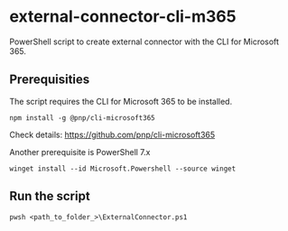 # external-connector-cli-m365
PowerShell script to create external connector with the CLI for Microsoft 365.

## Prerequisities

The script requires the CLI for Microsoft 365 to be installed.

```
npm install -g @pnp/cli-microsoft365
```

Check details: https://github.com/pnp/cli-microsoft365

Another prerequisite is PowerShell 7.x

```
winget install --id Microsoft.Powershell --source winget
```

## Run the script

```
pwsh <path_to_folder_>\ExternalConnector.ps1
```